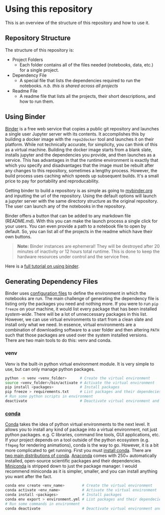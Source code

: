 # Using this repository

This is an overview of the structure of this repository and how to use it.

## Repository Structure
The structure of this repository is:

- Project Folders
  - Each folder contains all of the files needed (notebooks, data, etc.) for a single project.
- Dependency File
  - A special file that lists the dependencies required to run the notebooks. *n.b. this is shared across all projects*
- Readme File
  - A readme file that lists all the projects, their short descriptions, and how to run them.

## Using Binder
[Binder](https://mybinder.org/) is a free web service that copies a public git repository and launches a single user Jupyter server with its contents.
It accomplishes this by building a docker image with the `repo2docker` tool and launches it on their platform.
While not technically accurate, for simplicity, you can think of this as a virtual machine.
Building the docker image starts from a blank slate, installs jupyter and the dependencies you provide, and then launches as a service.
This has advantages in that the runtime environment is exactly that which you specify and disadvantages that the image must be rebuilt after any changes to this repository, sometimes a lengthy process. 
However, the build process uses caching which speeds up subsequent builds. It's a small price to pay for portability and reproducability. 

Getting binder to build a repository is as simple as going to [mybinder.org](https://mybinder.org/) and inputting the url of the repository. 
Using the default options will launch a jupyter server with the same directory structure as the original repository. 
The user can launch any of the notebooks in the repository. 

Binder offers a button that can be added to any markdown file (README.md). 
With this you can make the launch process a single click for your users.
You can even provide a path to a notebook file to open by default.
So, you can list all of the projects in the readme which have their own buttons.

> **Note:** Binder instances are ephemeral! They will be destroyed after 20 minutes of inactivity or 12 hours total runtime. 
> This is done to keep the hardware resources under control and the service free. 

Here is a [full tutorial on using binder](https://github.com/alan-turing-institute/the-turing-way/blob/master/workshops/boost-research-reproducibility-binder/workshop-presentations/zero-to-binder-python.md).

## Generating Dependency Files
Binder uses [configuration files](https://mybinder.readthedocs.io/en/latest/using/config_files.html) to define the environment in which the notebooks are run.
The main challenge of generating the dependency file is listing only the packages you need and nothing more. 
If you were to run `pip freeze` on your machine, it would list every package that has been installed *system-wide*.
There will be a lot of unneccessary packages in this list.
However, we can use virtual environments to start from a clean slate and install only what we need.
In essence, virtual environments are a combination of downloading software to a user folder and then altering `PATH` such that those packages are used over the system installed versions.
There are two main tools to do this: venv and conda.

### venv
Venv is the built-in python virtual environment module. 
It is very simple to use, but can only manage python packages.

```bash
python -m venv <venv_folder>      # Create the virtual environment
source <venv_folder>/bin/activate # Activate the virtual environment
pip install <packages>            # Install packages
pip freeze > requirements.txt     # List packages and their dependecies in requirements.txt
# Run some python scripts in environment
deactivate                        # Deactivate virtual environment and return to normal shell
```

### [conda](https://docs.conda.io/en/latest/)
[Conda](https://docs.conda.io/en/latest/) takes the idea of python virtual environments to the next level.
It allows you to install any kind of package into a virtual environment, not just python packages. 
e.g. C libraries, command line tools, GUI applications, etc.
If your project depends on a tool outside of the python ecosystem (e.g. `ffmpeg` for rendering animations), conda is the way to go.
However, it is a bit more complicated to get running.
First you must [install conda](https://docs.conda.io/projects/conda/en/latest/user-guide/install/index.html). 
There are [two main distributions of conda](https://docs.conda.io/projects/conda/en/latest/user-guide/install/download.html#anaconda-or-miniconda).
[Anaconda](https://docs.conda.io/projects/conda/en/latest/glossary.html#anaconda-glossary) comes with 250+ automatically installed, open-source scientific packages and their dependencies.
[Miniconda](https://docs.conda.io/en/latest/miniconda.html) is stripped down to just the package manager.
I would recommend miniconda as it is simpler, smaller, and you can install anything you want after the fact.

```bash
conda env create <env_name>        # Create the virtual environment
conda activate <env_name>          # Activate the virtual environment
conda install <packages>           # Install packages
conda env export > environment.yml # List packages and their dependecies in environment.yml
# Run some commands in environment
conda deactivate                   # Deactivate virtual environment and return to normal shell
```
